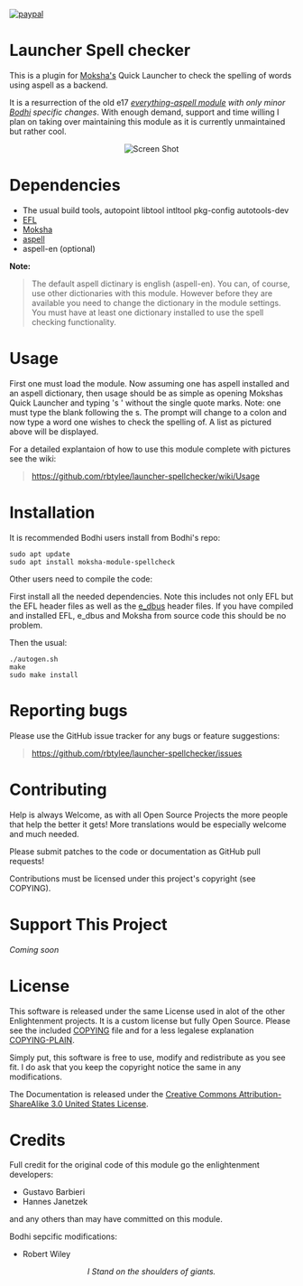 [![paypal](https://www.paypalobjects.com/en_US/i/btn/btn_donate_SM.gif)](https://www.paypal.com/paypalme/rbtylee)

# Launcher Spell checker

This is a plugin for [Moksha's](https://github.com/JeffHoogland/moksha) Quick Launcher to check the spelling of words using aspell as a backend.

It is a resurrection of the old e17 [*everything-aspell module*](https://git.enlightenment.org/legacy/subversion-history.git/tree/trunk/E-MODULES-EXTRA/everything-aspell) *with only minor [Bodhi](https://www.bodhilinux.com/) specific changes*. With enough demand, support and time willing I plan on taking over maintaining this module as it is currently unmaintained but rather cool.


<p align="center">
  <img src="https://i.imgur.com/WSQErOl.png" alt="Screen Shot">
</p>

# Dependencies

* The usual build tools, autopoint libtool intltool pkg-config  autotools-dev
* [EFL](https://www.enlightenment.org/download)
* [Moksha](https://github.com/JeffHoogland/moksha)
* [aspell](http://aspell.net/)
* aspell-en (optional)

**Note:** 
>The default aspell dictinary is english (aspell-en). You can, of course, use other dictionaries with this module.
>However before they are available you need to change the dictionary in the module settings. You must have at least one dictionary installed to use the spell checking functionality.

# Usage

First one must load the module. Now assuming one has aspell installed and an aspell dictionary, then usage should be as simple as opening Mokshas Quick Launcher and typing 's ' without the single quote marks. Note: one must type the blank following the s. The prompt will change to a colon and now type a word one wishes to check the spelling of. A list as pictured above will be displayed.

For a detailed explantaion of how to use this module complete with pictures see the wiki:

>https://github.com/rbtylee/launcher-spellchecker/wiki/Usage

# Installation

It is recommended Bodhi users install from Bodhi's repo:

```ShellSession
sudo apt update
sudo apt install moksha-module-spellcheck
```

Other users need to compile the code:

First install all the needed dependencies. Note this includes not only EFL but the EFL header files as well as the [e_dbus](https://git.enlightenment.org/legacy/e_dbus.git/) header files. If you have compiled and installed EFL, e_dbus and Moksha from source code this should be no problem. 

Then the usual:

```ShellSession
./autogen.sh
make
sudo make install
```

# Reporting bugs

Please use the GitHub issue tracker for any bugs or feature suggestions:

>https://github.com/rbtylee/launcher-spellchecker/issues

# Contributing

Help is always Welcome, as with all Open Source Projects the more people that help the better it gets!
More translations would be especially welcome and much needed.

Please submit patches to the code or documentation as GitHub pull requests!

Contributions must be licensed under this project's copyright (see COPYING). 

# Support This Project

*Coming soon*

# License

This software is released under the same License used in alot of the other Enlightenment projects. It is a custom license but fully Open Source. Please see the included [COPYING](https://github.com/rbtylee/launcher-spellchecker/blob/master/COPYING) file and for a less legalese explanation [COPYING-PLAIN](https://github.com/rbtylee/launcher-spellchecker/blob/master/COPYING-PLAIN).

Simply put, this software is free to use, modify and redistribute as you see fit. I do ask that you keep the copyright notice the same in any modifications. 

The Documentation is released under the [Creative Commons Attribution-ShareAlike 3.0 United States License](https://creativecommons.org/licenses/by-sa/3.0/us/).

# Credits

Full credit for the original code of this module go the enlightenment developers:
* Gustavo Barbieri
* Hannes Janetzek

and any others than may have committed on this module.

Bodhi sepcific modifications:
* Robert Wiley

<p align="center">
  <i>I Stand on the shoulders of giants.</a>
</p>
